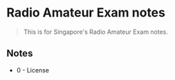 # Radio Amateur Exam notes

> This is for Singapore's Radio Amateur Exam notes.

## Notes

- 0 - License
